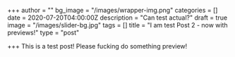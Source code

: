 +++
author = ""
bg_image = "/images/wrapper-img.png"
categories = []
date = 2020-07-20T04:00:00Z
description = "Can test actual?"
draft = true
image = "/images/slider-bg.jpg"
tags = []
title = "I am test Post 2 - now with previews!"
type = "post"

+++
This is a test post! Please fucking do something preview!